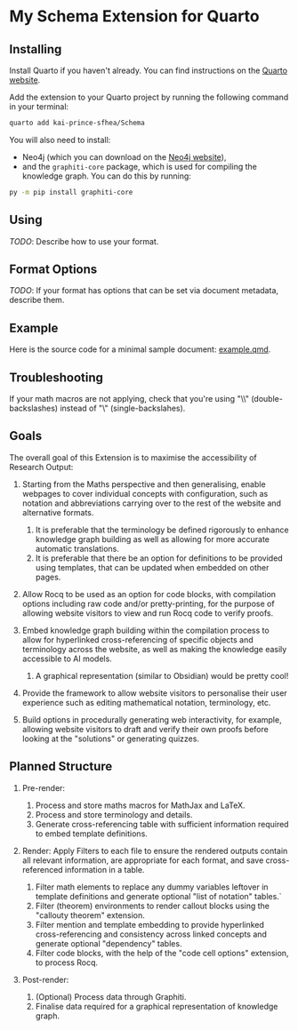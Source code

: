 # My Schema Extension for Quarto

## Installing

Install Quarto if you haven't already. You can find instructions on the [Quarto website](https://quarto.org/docs/get-started/).

Add the extension to your Quarto project by running the following command in your terminal:

```bash
quarto add kai-prince-sfhea/Schema
```

You will also need to install: 

* Neo4j (which you can download on the [Neo4j website](https://neo4j.com/download/)),
* and the `graphiti-core` package, which is used for compiling the knowledge graph. You can do this by running:

```bash
py -m pip install graphiti-core
```

## Using

*TODO*: Describe how to use your format.

## Format Options

*TODO*: If your format has options that can be set via document metadata, describe them.

## Example

Here is the source code for a minimal sample document: [example.qmd](example.qmd).

## Troubleshooting

If your math macros are not applying, check that you're using "\\\\" (double-backslashes) instead of "\\" (single-backslahes).

## Goals
The overall goal of this Extension is to maximise the accessibility of Research Output:

1. Starting from the Maths perspective and then generalising, enable webpages to cover individual concepts with configuration, such as notation and abbreviations carrying over to the rest of the website and alternative formats.

    1. It is preferable that the terminology be defined rigorously to enhance knowledge graph building as well as allowing for more accurate automatic translations.
    1. It is preferable that there be an option for definitions to be provided using templates, that can be updated when embedded on other pages.

1. Allow Rocq to be used as an option for code blocks, with compilation options including raw code and/or pretty-printing, for the purpose of allowing website visitors to view and run Rocq code to verify proofs.

1. Embed knowledge graph building within the compilation process to allow for hyperlinked cross-referencing of specific objects and terminology across the website, as well as making the knowledge easily accessible to AI models.
    
    1. A graphical representation (similar to Obsidian) would be pretty cool!

1. Provide the framework to allow website visitors to personalise their user experience such as editing mathematical notation, terminology, etc.

1. Build options in procedurally generating web interactivity, for example, allowing website visitors to draft and verify their own proofs before looking at the "solutions" or generating quizzes.

## Planned Structure
1. Pre-render:

    1. Process and store maths macros for MathJax and LaTeX.
    1. Process and store terminology and details.
    1. Generate cross-referencing table with sufficient information required to embed template definitions.

1. Render: Apply Filters to each file to ensure the rendered outputs contain all relevant information, are appropriate for each format, and save cross-referenced information in a table.

    1. Filter math elements to replace any dummy variables leftover in template definitions and generate optional "list of notation" tables.`
    1. Filter (theorem) environments to render callout blocks using the "callouty theorem" extension.
    1. Filter mention and template embedding to provide hyperlinked cross-referencing and consistency across linked concepts and generate optional "dependency" tables.
    1. Filter code blocks, with the help of the "code cell options" extension, to process Rocq.

1. Post-render:

    1. (Optional) Process data through Graphiti.
    1. Finalise data required for a graphical representation of knowledge graph.